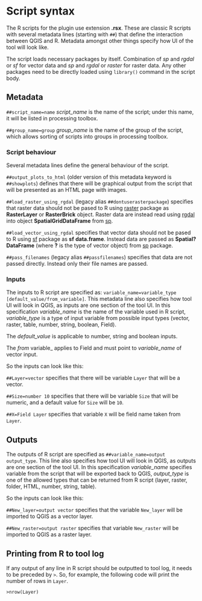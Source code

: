 # Script syntax

The R scripts for the plugin use extension **.rsx**. These are classic R scripts with several metadata lines (starting with `##`) that define the interaction between QGIS and R. Metadata amongst other things specify how UI of the tool will look like.

The script loads necessary packages by itself. Combination of _sp_ and _rgdal_ or _sf_ for vector data and _sp_ and _rgdal_ or _raster_ for raster data. Any other packages need to be directly loaded using `library()` command in the script body.

## Metadata

`##script_name=name` _script_name_ is the name of the script; under this name, it will be listed in processing toolbox.

`##group_name=group` _group_name_ is the name of the group of the script, which allows sorting of scripts into groups in processing toolbox.

### Script behaviour

Several metadata lines define the general behaviour of the script. 

`##output_plots_to_html` (older version of this metadata keyword is `##showplots`) defines that there will be graphical output from the script that will be presented as an HTML page with images.

`##load_raster_using_rgdal` (legacy alias `##dontuserasterpackage`) specifies that raster data should not be pased to R using [raster](https://CRAN.R-project.org/package=raster) package as **RasterLayer** or **RasterBrick** object. Raster data are instead read using [rgdal](https://CRAN.R-project.org/package=rgdal) into object **SpatialGridDataFrame** from [sp](https://CRAN.R-project.org/package=sp).

`##load_vector_using_rgdal` specifies that vector data should not be pased to R using [sf](https://CRAN.R-project.org/package=sf) package as **sf** **data.frame**. Instead data are passed as **Spatial?DataFrame** (where **?** is the type of vector object) from [sp](https://CRAN.R-project.org/package=sp) package.

`##pass_filenames` (legacy alias `##passfilenames`) specifies that data are not passed directly. Instead only their file names are passed.

### Inputs

The inputs to R script are specified as: `variable_name=variable_type [default_value/from_variable]`. This metadata line also specifies how tool UI will look in QGIS, as inputs are one section of the tool UI. In this specification _variable_name_ is the name of the variable used in R script, _variable_type_ is a type of input variable from possible input types (vector, raster, table, number, string, boolean, Field). 

The _default_value_ is applicable to number, string and boolean inputs.

The _from_ variable_ applies to Field and must point to _variable_name_ of vector input.

So the inputs can look like this:

`##Layer=vector` specifies that there will be variable `Layer` that will be a vector.

`##Size=number 10` specifies that there will be variable `Size` that will be numeric, and a default value for `Size` will be `10`.

`##X=Field Layer` specifies that variable `X` will be field name taken from `Layer`.

## Outputs

The outputs of R script are specified as `##variable_name=output output_type`. This line also specifies how tool UI will look in QGIS, as outputs are one section of the tool UI. In this specification _variable_name_ specifies variable from the script that will be exported back to QGIS, _output_type_ is one of the allowed types that can be returned from R script (layer, raster, folder, HTML, number, string, table).

So the inputs can look like this:

`##New_layer=output vector` specifies that the variable `New_layer` will be imported to QGIS as a vector layer.

`##New_raster=output raster` specifies that variable `New_raster` will be imported to QGIS as a raster layer.

## Printing from R to tool log

If any output of any line in R script should be outputted to tool log, it needs to be preceded by `>`. So, for example, the following code will print the number of rows in `Layer`.

```
>nrow(Layer)
```